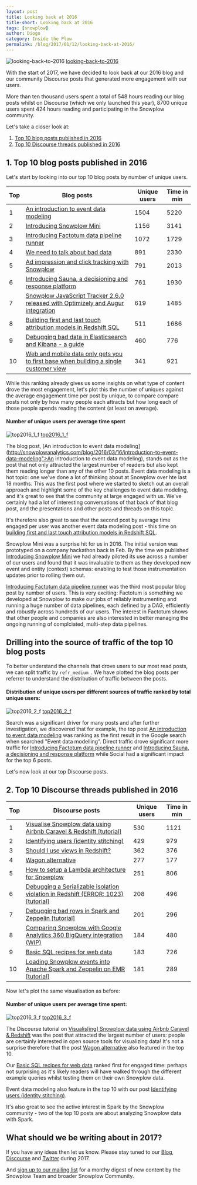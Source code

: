 ```yaml
---
layout: post
title: Looking back at 2016
title-short: Looking back at 2016
tags: [snowplow]
author: Diogo
category: Inside the Plow
permalink: /blog/2017/01/12/looking-back-at-2016/
---
```


![looking-back-to-2016] [looking-back-to-2016]

With the start of 2017, we have decided to look back at our 2016 blog and our community Discourse posts that generated more engagement with our users.

More than ten thousand users spent a total of 548 hours reading our blog posts whilst on Discourse (which we only launched this year), 8700 unique users spent 424 hours reading and participating in the Snowplow community.

Let's take a closer look at:

1. [Top 10 blog posts published in 2016](/blog/2017/01/12/looking-back-at-2016/#top10blogpost)
2. [Top 10 Discourse threads published in 2016](/blog/2017/01/12/looking-back-at-2016/#discourseposts)

<!--more-->

<h2 id="top10blogpost">1. Top 10 blog posts published in 2016</h2>

Let's start by looking into our top 10 blog posts by number of unique users.

<table class="table">
  <thead>
  <tr>
    <th>Top</th>
    <th>Blog posts</th>
    <th>Unique users</th>
    <th>Time in min</th>
  </tr>
  </thead>
  <tbody>
  <tr>
     <td>1</td>
    <td><a href="http://snowplowanalytics.com/blog/2016/03/16/introduction-to-event-data-modeling">An introduction to event data modeling</a></td>
    <td>1504</td>
    <td>5220</td>
  </tr>
  <tr>
    <td>2</td>
    <td><a href="http://snowplowanalytics.com/blog/2016/04/08/introducing-snowplow-mini/">Introducing Snowplow Mini</a></td>
    <td>1156</td>
    <td>3141</td>
  </tr>
  <tr>
    <td>3</td>
    <td><a href="http://snowplowanalytics.com/blog/2016/04/09/introducing-factotum-data-pipeline-runner/">Introducing Factotum data pipeline runner</a></td>
    <td>1072</td>
    <td>1729</td>
  </tr>
  <tr>
    <td>4</td>
    <td><a href="http://snowplowanalytics.com/blog/2016/01/07/we-need-to-talk-about-bad-data-architecting-data-pipelines-for-data-quality/">We need to talk about bad data</a></td>
    <td>891</td>
    <td>2330</td>
  </tr>
  <tr>
    <td>5</td>
    <td><a href="http://snowplowanalytics.com/blog/2016/03/07/ad-impression-and-click-tracking-with-snowplow/">Ad impression and click tracking with Snowplow</a></td>
    <td>791</td>
    <td>2013</td>
  </tr>
  <tr>
    <td>6</td>
    <td><a href="http://snowplowanalytics.com/blog/2016/09/22/introducing-sauna-a-decisioning-and-response-platform/">Introducing Sauna, a decisioning and response platform</a></td>
    <td>761</td>
    <td>1930</td>
  </tr>
  <tr>
    <td>7</td>
    <td><a href="http://snowplowanalytics.com/blog/2016/03/03/snowplow-javascript-tracker-2.6.0-released-with-optimizely-and-augur-integration/">Snowplow JavaScript Tracker 2.6.0 released with Optimizely and Augur integration</a></td>
    <td>619</td>
    <td>1485</td>
  </tr>
  <tr>
    <td>8</td>
    <td><a href="http://snowplowanalytics.com/blog/2016/02/22/building-first-and-last-touch-attribution-models-in-redshift-sql/">Building first and last touch attribution models in Redshift SQL</a></td>
    <td>511</td>
    <td>1686</td>
  </tr>
  <tr>
    <td>9</td>
    <td><a href="http://snowplowanalytics.com/blog/2016/03/03/guide-to-debugging-bad-data-in-elasticsearch-kibana/">Debugging bad data in Elasticsearch and Kibana - a guide</a></td>
    <td>460</td>
    <td>776</td>
  </tr>
  <tr>
    <td>10</td>
    <td><a href="http://snowplowanalytics.com/blog/2016/01/17/web-and-mobile-data-only-gets-you-to-first-base-when-building-a-single-customer-view/">Web and mobile data only gets you to first base when building a single customer view</a></td>
    <td>341</td>
    <td>921</td>
  </tr>
</tbody>
</table>

While this ranking already gives us some insights on what type of content drove the most engagement, let's plot this the number of uniques against the average engagement time per post by unique, to compare compare posts not only by how many people each attracts but how long each of those people spends reading the content (at least on average).


#### Number of unique users per average time spent

![top2016_1_f] [top2016_1_f]

The blog post, [An introduction to event data modeling](http://snowplowanalytics.com/blog/2016/03/16/introduction-to-event-data-modeling">An introduction to event data modeling), stands out as the post that not only attracted the largest number of readers but also kept them reading longer than any of the other 10 posts. Event data modeling is a hot topic: one we've done a lot of thinking about at Snowplow over hte last 18 months. This was the first post where we started to sketch out an overall approach and highlight some of the key challenges to event data modeling, and it's great to see that the community at large engaged with us. We've certainly had a lot of interesting conversations of that back of that blog post, and the presentations and other posts and threads on this topic.

It's therefore also great to see that the second post by average time engaged per user was another event data modeling post - this time on [building first and last touch attribution models in Redshift SQL](http://snowplowanalytics.com/blog/2016/02/22/building-first-and-last-touch-attribution-models-in-redshift-sql/).

Snowplow Mini was a surprise hit for us in 2016. The initial version was prototyped on a company hackathon back in Feb. By the time we published [Introducing Snowplow Mini](http://snowplowanalytics.com/blog/2016/04/08/introducing-snowplow-mini/) we had already piloted its use across a number of our users and found that it was invaluable to them as they developed new event and entity (context) schemas: enabling to test those instrumentation updates prior to rolling them out.

[Introducing Factotum data pipeline runner](http://snowplowanalytics.com/blog/2016/04/09/introducing-factotum-data-pipeline-runner/) was the third most popular blog post by number of users. This is very exciting: Factotum is something we developed at Snowplow to make our jobs of reliably instrumenting and running a huge number of data pipelines, each defined by a DAG, efficiently and robustly across  hundreds of our users. The interest in Factotum shows that other people and companies are also interested in better managing the ongoing running of complciated, multi-step data pipelines.

<h2 id="Sourceoftraffic">Drilling into the source of traffic of the top 10 blog posts</h2>

To better understand the channels that drove users to our most read posts, we can split traffic by `refr_medium `. We have plotted the blog posts per referrer to understand the distribution of traffic between the posts.

#### Distribution of unique users per different sources of traffic ranked by total unique users:

![top2016_2_f] [top2016_2_f]

Search was a significant driver for many posts and after further investigation, we discovered that for example, the top post [An introduction to event data modeling](http://snowplowanalytics.com/blog/2016/03/16/introduction-to-event-data-modeling) was ranking as the first result in the Google search when searched "Event data modelling". Direct traffic drove significant more traffic for [Introducing Factotum data pipeline runner](http://snowplowanalytics.com/blog/2016/04/09/introducing-factotum-data-pipeline-runner/) and [Introducing Sauna, a decisioning and response platform](http://snowplowanalytics.com/blog/2016/09/22/introducing-sauna-a-decisioning-and-response-platform/) while Social had a significant impact for the top 6 posts.

Let's now look at our top Discourse posts.

<h2 id="discourseposts">2. Top 10 Discourse threads published in 2016</h2>

<table class="table">
  <thead>
  <tr>
    <th>Top</th>
    <th>Discourse posts</th>
    <th>Unique users</th>
    <th>Time in min</th>
  </tr>
  </thead>
  <tbody>
  <tr>
     <td>1</td>
    <td><a href="http://discourse.snowplowanalytics.com/t/visualise-snowplow-data-using-airbnb-caravel-redshift-tutorial/515">Visualise Snowplow data using Airbnb Caravel &amp; Redshift [tutorial]</a></td>
    <td>530</td>
    <td>1121</td>
  </tr>
  <tr>
    <td>2</td>
    <td><a href="http://discourse.snowplowanalytics.com/t/identifying-users-identity-stitching/31">Identifying users (identity stitching)</a></td>
    <td>429</td>
    <td>979</td>
  </tr>
  <tr>
    <td>3</td>
    <td><a href="http://discourse.snowplowanalytics.com/t/should-i-use-views-in-redshift/410">Should I use views in Redshift?</a></td>
    <td>362</td>
    <td>376</td>
  </tr>
  <tr>
    <td>4</td>
    <td><a href="http://discourse.snowplowanalytics.com/t/wagon-alternative/579/">Wagon alternative</a></td>
    <td>277</td>
    <td>177</td>
  </tr>
  <tr>
    <td>5</td>
    <td><a href="http://discourse.snowplowanalytics.com/t/how-to-setup-a-lambda-architecture-for-snowplow/249">How to setup a Lambda architecture for Snowplow</a></td>
    <td>251</td>
    <td>806</td>
  </tr>
  <tr>
    <td>6</td>
    <td><a href="http://discourse.snowplowanalytics.com/t/debugging-a-serializable-isolation-violation-in-redshift-error-1023-tutorial/420">Debugging a Serializable isolation violation in Redshift (ERROR: 1023) [tutorial]</a></td>
    <td>208</td>
    <td>496</td>
  </tr>
  <tr>
    <td>7</td>
    <td><a href="http://discourse.snowplowanalytics.com/t/debugging-bad-rows-in-spark-and-zeppelin-tutorial/400">Debugging bad rows in Spark and Zeppelin [tutorial]</a></td>
    <td>201</td>
    <td>296</td>
  </tr>
  <tr>
    <td>8</td>
    <td><a href="http://discourse.snowplowanalytics.com/t/comparing-snowplow-with-google-analytics-360-bigquery-integration-wip/666">Comparing Snowplow with Google Analytics 360 BigQuery integration (WIP)</a></td>
    <td>184</td>
    <td>480</td>
  </tr>
  <tr>
    <td>9</td>
    <td><a href="http://discourse.snowplowanalytics.com/t/basic-sql-recipes-for-web-data/25">Basic SQL recipes for web data</a></td>
    <td>183</td>
    <td>726</td>
  </tr>
  <tr>
    <td>10</td>
    <td><a href="http://discourse.snowplowanalytics.com/t/loading-snowplow-events-into-apache-spark-and-zeppelin-on-emr-tutorial/153">Loading Snowplow events into Apache Spark and Zeppelin on EMR [tutorial]</a></td>
    <td>181</td>
    <td>289</td>
  </tr>
</tbody>
</table>

Now let's plot the same visualisation as before:

#### Number of unique users per average time spent:

![top2016_3_f] [top2016_3_f]

The Discourse tutorial on [Visualis[ing] Snowplow data using Airbnb Caravel & Redshift](http://discourse.snowplowanalytics.com/t/visualise-snowplow-data-using-airbnb-caravel-redshift-tutorial/515) was the post that attracted the largest number of users: people are certainly interested in open source tools for visualizing data! It's not a surprise therefore that the post [Wagon alternative](http://discourse.snowplowanalytics.com/t/wagon-alternative/579) also featured in the top 10.

Our [Basic SQL recipes for web data](http://discourse.snowplowanalytics.com/t/basic-sql-recipes-for-web-data/25) ranked first for engaged time: perhaps not surprising as it's likely readers will have walked through the different example queries whilst testing them on their own Snowplow data.

Event data modeling also feature in the top 10 with our post [Identifying users (identity stitching)](http://discourse.snowplowanalytics.com/t/identifying-users-identity-stitching/31).

It's also great to see the active interest in Spark by the Snowplow community - two of the top 10 posts are about analyzing Snowplow data with Spark.

<h2 id="conclusion">What should we be writing about in 2017?</h2>

If you have any ideas then let us know. Please stay tuned to our [Blog](http://snowplowanalytics.com/blog/), [Discourse](http://discourse.snowplowanalytics.com/) and [Twitter](https://twitter.com/snowplowdata) during 2017.

And [sign up to our mailing list][mailing-list] for a monthy digest of new content by the Snowplow Team and broader Snowplow Community.

[looking-back-to-2016]: /assets/img/blog/2017/01/looking-back-to-2016.jpg
[top2016_1_f]: /assets/img/blog/2017/01/top2016_1_f.png
[top2016_2_f]: /assets/img/blog/2017/01/top2016_2_f.png
[top2016_3_f]: /assets/img/blog/2017/01/top2016_3_f.png
[mailing-list]: http://eepurl.com/b0yEgz
